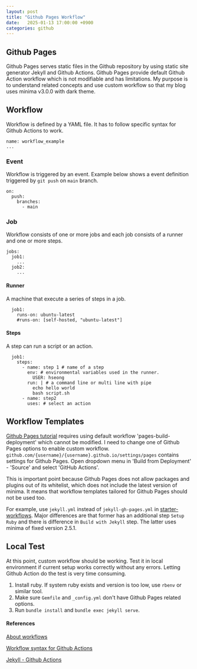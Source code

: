 ```yaml
---
layout: post
title: "Github Pages Workflow"
date:   2025-01-13 17:00:00 +0900
categories: github
---
```

## Github Pages
Github Pages serves static files in the Github repository by using static site generator Jekyll and Github Actions. Github Pages provide default Github Action workflow which is not modifiable and has limitations. My purpose is to understand related concepts and use custom workflow so that my blog uses minima v3.0.0 with dark theme.

## Workflow
Workflow is defined by a YAML file. It has to follow specific syntax for Github Actions to work.
```
name: workflow_example
...
```
### Event
Workflow is triggered by an event.
Example below shows a event definition triggered by `git push` on `main` branch.
```
on:
  push:
    branches:
      - main
```
### Job
Workflow consists of one or more jobs and each job consists of a runner and one or more steps.
```
jobs:
  job1:
    ...
  job2:
    ...
```
#### Runner
A machine that execute a series of steps in a job.
```
  job1:
    runs-on: ubuntu-latest
    #runs-on: [self-hosted, "ubuntu-latest"]
```
#### Steps
A step can run a script or an action.
```
  job1:
    steps:
      - name: step 1 # name of a step
        env: # environmental variables used in the runner.
          USER: hseong
        run: | # a command line or multi line with pipe 
          echo hello world
          bash script.sh
      - name: step2
        uses: # select an action
```

## Workflow Templates
[Github Pages tutorial](https://github.com/skills/github-pages) requires using default workflow 'pages-build-deployment' which cannot be modified. I need to change one of Github Pages options to enable custom workflow.
`github.com/{username}/{username}.github.io/settings/pages` contains settings for Github Pages. Open dropdown menu in 'Build from Deployment' - 'Source' and select 'GitHub Actions'.


This is important point because Github Pages does not allow packages and plugins out of its whitelist, which does not include the latest version of minima.
It means that workflow templates tailored for Github Pages should not be used too.


For example, use `jekyll.yml` instead of `jekyll-gh-pages.yml` in [starter-workflows](https://github.com/actions/starter-workflows/tree/main/pages). Major differences are that former has an additional step `Setup Ruby` and there is difference in `Build with Jekyll` step. The latter uses minima of fixed version 2.5.1.

## Local Test
At this point, custom workflow should be working. Test it in local environment if current setup works correctly without any errors. Letting Github Action do the test is very time consuming.
1. Install ruby. If system ruby exists and version is too low, use `rbenv` or similar tool.
2. Make sure `Gemfile` and `_config.yml` don't have Github Pages related options.
3. Run `bundle install` and `bundle exec jekyll serve`.

#### References
[About workflows](https://docs.github.com/en/actions/writing-workflows/about-workflows)


[Workflow syntax for Github Actions](https://docs.github.com/en/actions/writing-workflows/workflow-syntax-for-github-actions)


[Jekyll - Github Actions](https://jekyllrb.com/docs/continuous-integration/github-actions/)
